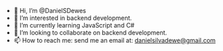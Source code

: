 - 👋 Hi, I’m @DanielSDewes
- 👀 I’m interested in backend development. 
- 🌱 I’m currently learning JavaScript and C#
- 💞️ I’m looking to collaborate on backend development. 
- 📫 How to reach me: send me an email at: danielsilvadewe@gmail.com

<!---
DanielSDewes/DanielSDewes is a ✨ special ✨ repository because its `README.md` (this file) appears on your GitHub profile.
You can click the Preview link to take a look at your changes.
--->
